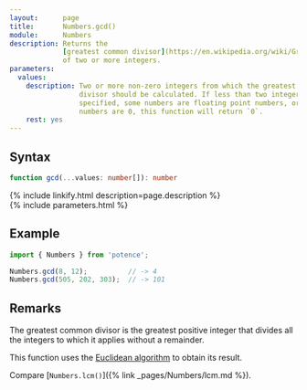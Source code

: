 ```yaml
---
layout:      page
title:       Numbers.gcd()
module:      Numbers
description: Returns the
             [greatest common divisor](https://en.wikipedia.org/wiki/Greatest_common_divisor)
             of two or more integers.
parameters:
  values:
    description: Two or more non-zero integers from which the greatest common
                 divisor should be calculated. If less than two integers are
                 specified, some numbers are floating point numbers, or some
                 numbers are 0, this function will return `0`.
    rest: yes
---
```

## Syntax

```ts
function gcd(...values: number[]): number
```

<div class="description">{% include linkify.html description=page.description %}</div>
{% include parameters.html %}

## Example

```ts
import { Numbers } from 'potence';

Numbers.gcd(8, 12);          // -> 4
Numbers.gcd(505, 202, 303);  // -> 101
```

## Remarks

The greatest common divisor is the greatest positive integer that divides all
the integers to which it applies without a remainder.

This function uses the
[Euclidean algorithm](https://en.wikipedia.org/wiki/Euclidean_algorithm)
to obtain its result.

Compare [`Numbers.lcm()`]({% link _pages/Numbers/lcm.md %}).
